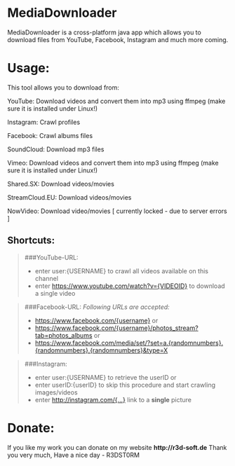 # MediaDownloader

MediaDownloader is a cross-platform java app which allows you to download files from YouTube, Facebook, Instagram and much more coming.

# Usage:

This tool allows you to download from:

YouTube: Download videos and convert them into mp3 using ffmpeg (make sure it is installed under Linux!)

Instagram: Crawl profiles

Facebook: Crawl albums files

SoundCloud: Download mp3 files

Vimeo: Download videos and convert them into mp3 using ffmpeg (make sure it is installed under Linux!)

Shared.SX: Download videos/movies

StreamCloud.EU: Download videos/movies

NowVideo: Download video/movies [ currently locked - due to server errors ]

## Shortcuts:
> ###YouTube-URL:
> * enter user:{USERNAME} to crawl all videos available on this channel
> * enter https://www.youtube.com/watch?v={VIDEOID} to download a single video

> ###Facebook-URL:
> *Following URLs are accepted:*
> * https://www.facebook.com/{username} or
> * https://www.facebook.com/{username}/photos_stream?tab=photos_albums or
> * https://www.facebook.com/media/set/?set=a.{randomnumbers}.{randomnumbers}.{randomnumbers}&type=X

> ###Instagram:
> * enter user:{USERNAME} to retrieve the userID or
> * enter userID:{userID} to skip this procedure and start crawling images/videos
> * enter http://instagram.com/{...} link to a __single__ picture

# Donate:
If you like my work you can donate on my website __http://r3d-soft.de__
Thank you very much,
Have a nice day - R3DST0RM
